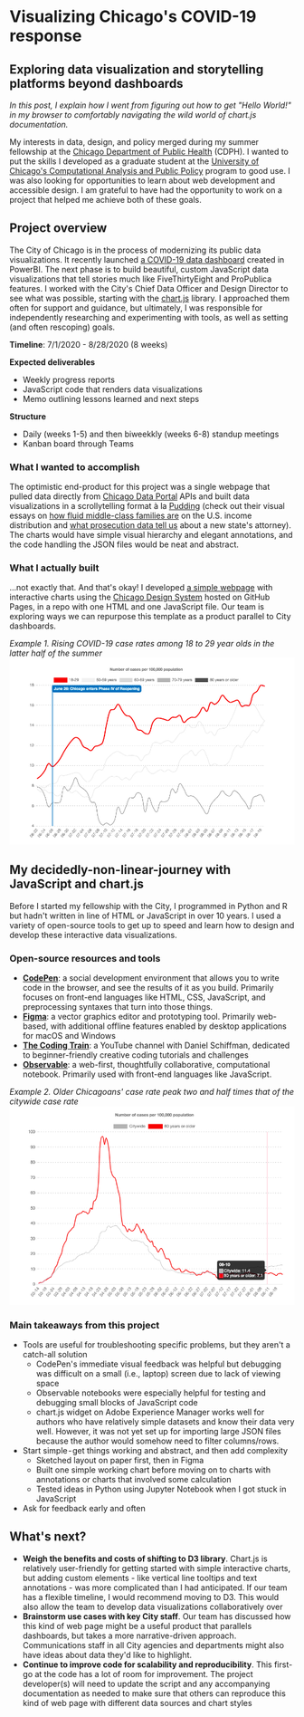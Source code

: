 # Visualizing Chicago's COVID-19 response 
## Exploring data visualization and storytelling platforms beyond dashboards

_In this post, I explain how I went from figuring out how to get "Hello World!" in my browser to comfortably navigating the wild world of chart.js documentation._

My interests in data, design, and policy merged during my summer fellowship at the [Chicago Department of Public Health](https://www.chicago.gov/city/en/depts/cdph.html) (CDPH). I wanted to put the skills I developed as a graduate student at the [University of Chicago's Computational Analysis and Public Policy](https://capp.uchicago.edu/) program to good use. I was also looking for opportunities to learn about web development and accessible design. I am grateful to have had the opportunity to work on a project that helped me achieve both of these goals.

## Project overview
The City of Chicago is in the process of modernizing its public data visualizations. It recently launched [a COVID-19 data dashboard](http://chi.gov/coviddash) created in PowerBI. The next phase is to build beautiful, custom JavaScript data visualizations that tell stories much like FiveThirtyEight and ProPublica features. I worked with the City's Chief Data Officer and Design Director to see what was possible, starting with the [chart.js](https://www.chartjs.org/) library. I approached them often for support and guidance, but ultimately, I was responsible for independently researching and experimenting with tools, as well as setting (and often rescoping) goals.

__Timeline__: 7/1/2020 - 8/28/2020 (8 weeks) 

__Expected deliverables__ 
- Weekly progress reports 
- JavaScript code that renders data visualizations 
- Memo outlining lessons learned and next steps 

__Structure__ 
- Daily (weeks 1-5) and then biweekkly (weeks 6-8) standup meetings
- Kanban board through Teams 

### What I wanted to accomplish
The optimistic end-product for this project was a single webpage that pulled data directly from [Chicago Data Portal](https://data.cityofchicago.org/) APIs and built data visualizations in a scrollytelling format à la [Pudding](https://pudding.cool/) (check out their visual essays on [how fluid middle-class families are](https://pudding.cool/2020/08/income/) on the U.S. income distribution and [what prosecution data tell us](https://pudding.cool/2019/10/prosecutors/) about a new state's attorney). The charts would have simple visual hierarchy and elegant annotations, and the code handling the JSON files would be neat and abstract.

### What I actually built
…not exactly that. And that's okay! I developed [a simple webpage](https://crunes.github.io/chi-covid19-narrative/) with interactive charts using the [Chicago Design System](https://github.com/Chicago/design-system-site) hosted on GitHub Pages, in a repo with one HTML and one JavaScript file. Our team is exploring ways we can repurpose this template as a product parallel to City dashboards.

_Example 1. Rising COVID-19 case rates among 18 to 29 year olds in the latter half of the summer_
![Image](https://github.com/crunes/chi-covid19-narrative/blob/master/files/chart1.jpg)

## My decidedly-non-linear-journey with JavaScript and chart.js
Before I started my fellowship with the City, I programmed in Python and R but hadn't written in line of HTML or JavaScript in over 10 years. I used a variety of open-source tools to get up to speed and learn how to design and develop these interactive data visualizations.

### Open-source resources and tools
- __[CodePen](https://codepen.io/about/)__: a social development environment that allows you to write code in the browser, and see the results of it as you build. Primarily focuses on front-end languages like HTML, CSS, JavaScript, and preprocessing syntaxes that turn into those things.
- __[Figma](https://www.figma.com/@chicago)__: a vector graphics editor and prototyping tool. Primarily web-based, with additional offline features enabled by desktop applications for macOS and Windows
- __[The Coding Train](https://www.youtube.com/channel/UCvjgXvBlbQiydffZU7m1_aw)__: a YouTube channel with Daniel Schiffman, dedicated to beginner-friendly creative coding tutorials and challenges
- __[Observable](https://observablehq.com/)__: a web-first, thoughtfully collaborative, computational notebook. Primarily used with front-end languages like JavaScript.

_Example 2. Older Chicagoans' case rate peak two and half times that of the citywide case rate_
![Image](https://github.com/crunes/chi-covid19-narrative/blob/master/files/chart2.png)

### Main takeaways from this project
- Tools are useful for troubleshooting specific problems, but they aren't a catch-all solution
  - CodePen's immediate visual feedback was helpful but debugging was difficult on a small (i.e., laptop) screen due to lack of viewing space
  - Observable notebooks were especially helpful for testing and debugging small blocks of JavaScript code
  - chart.js widget on Adobe Experience Manager works well for authors who have relatively simple datasets and know their data very well. However, it was not yet set up for importing large JSON files because the author would somehow need to filter columns/rows. 
- Start simple - get things working and abstract, and then add complexity
  - Sketched layout on paper first, then in Figma
  - Built one simple working chart before moving on to charts with annotations or charts that involved some calculation
  - Tested ideas in Python using Jupyter Notebook when I got stuck in JavaScript
- Ask for feedback early and often

## What's next?
- __Weigh the benefits and costs of shifting to D3 library__. Chart.js is relatively user-friendly for getting started with simple interactive charts, but adding custom elements - like vertical line tooltips and text annotations - was more complicated than I had anticipated. If our team has a flexible timeline, I would recommend moving to D3. This would also allow the team to develop data visualizations collaboratively over 
- __Brainstorm use cases with key City staff__. Our team has discussed how this kind of web page might be a useful product that parallels dashboards, but takes a more narrative-driven approach. Communications staff in all City agencies and departments might also have ideas about data they'd like to highlight. 
- __Continue to improve code for scalability and reproducibility__. This first-go at the code has a lot of room for improvement. The project developer(s) will need to update the script and any accompanying documentation as needed to make sure that others can reproduce this kind of web page with different data sources and chart styles
